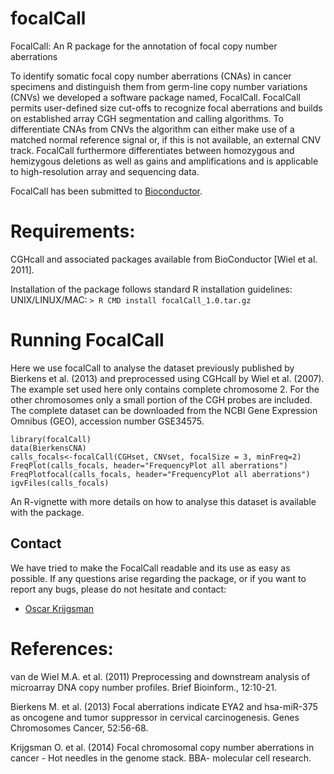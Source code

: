focalCall
=========

FocalCall: An R package for the annotation of focal copy number aberrations

To identify somatic focal copy number aberrations (CNAs) in cancer specimens and distinguish them from germ-line copy number variations (CNVs) we developed a software package named, FocalCall. FocalCall permits user-defined size cut-offs to recognize focal aberrations and builds on established array CGH segmentation and calling algorithms. To differentiate CNAs from CNVs the algorithm can either make use of a matched normal reference signal or, if this is not available, an external CNV track. FocalCall furthermore differentiates between homozygous and hemizygous deletions as well as gains and amplifications and is applicable to high-resolution array and sequencing data. 


FocalCall has been submitted to [Bioconductor](http://bioconductor.org/). 

# Requirements:
CGHcall and associated packages available from BioConductor [Wiel et al. 2011].

Installation of the package follows standard R installation guidelines:
UNIX/LINUX/MAC:
`> R CMD install focalCall_1.0.tar.gz`

# Running FocalCall 
Here we  use focalCall to analyse the dataset previously published by 
Bierkens et al. (2013) and preprocessed using CGHcall by Wiel et al. (2007). The example set used here only contains complete chromosome 2. 
For the other chromosomes only a small portion of the CGH probes are included. The 
complete dataset can be downloaded from the NCBI Gene Expression Omnibus (GEO), 
accession number GSE34575.

	library(focalCall)
	data(BierkensCNA)
	calls_focals<-focalCall(CGHset, CNVset, focalSize = 3, minFreq=2)
	FreqPlot(calls_focals, header="FrequencyPlot all aberrations")
	FreqPlotfocal(calls_focals, header="FrequencyPlot all aberrations")
	igvFiles(calls_focals)

An R-vignette with more details on how to analyse this dataset is available with the package. 

## Contact

We have tried to make the FocalCall readable and its use as easy as possible. If any questions arise regarding the package, or if you want to report any bugs, please do not hesitate and contact:

- [Oscar Krijgsman](mailto:oscarkrijgsman@gmail.com)


# References:
van de Wiel M.A. et al. (2011) Preprocessing and downstream analysis of microarray DNA copy number profiles. Brief Bioinform., 12:10-21. 

Bierkens M. et al. (2013) Focal aberrations indicate EYA2 and hsa-miR-375 as oncogene and tumor suppressor in cervical carcinogenesis. Genes Chromosomes Cancer, 52:56-68.

Krijgsman O. et al. (2014) Focal chromosomal copy number aberrations in cancer - Hot needles in the genome stack. BBA- molecular cell research.
